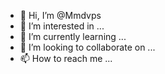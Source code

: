 - 👋 Hi, I’m @Mmdvps
- 👀 I’m interested in ...
- 🌱 I’m currently learning ...
- 💞️ I’m looking to collaborate on ...
- 📫 How to reach me ...

<!---
Mmdvps/Mmdvps is a ✨ special ✨ repository because its `README.md` (this file) appears on your GitHub profile.
You can click the Preview link to take a look at your changes.
--->
